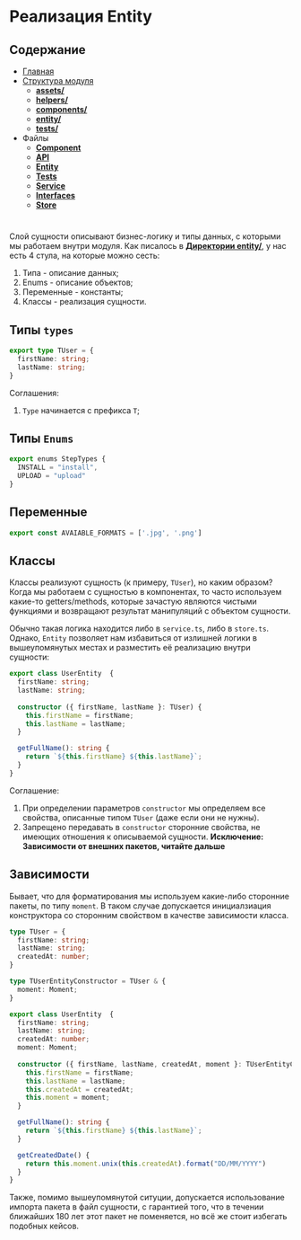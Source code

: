 # **Реализация Entity**

## **Содержание**

- [Главная](../README.md)
- [Структура модуля](../directories/README.md)
  - [**assets/**](../directories/assets.md)
  - [**helpers/**](../directories/helpers.md)
  - [**components/**](../directories/components.md)
  - [**entity/**](../directories/entity.md)
  - [**tests/**](../directories/tests.md)
- Файлы
  - [**Component**](component.md)
  - [**API**](api.md)
  - [**Entity**](entity.md)
  - [**Tests**](tests.md)
  - [**Service**](service.md)
  - [**Interfaces**](interfaces.md)
  - [**Store**](store.md)

#

Слой сущности описывают бизнес-логику и типы данных, с которыми мы работаем внутри модуля. Как писалось в [**Директории entity/**](directories/entity.md), у нас есть 4 стула, на которые можно сесть:

1. Типа - описание данных;
2. Enums - описание объектов;
3. Переменные - константы;
4. Классы - реализация сущности.

## **Типы `types`**

```typescript
export type TUser = {
  firstName: string;
  lastName: string;
}
```

Соглашения:

1. `Type` начинается с префикса `T`;

## **Типы `Enums`**

```typescript
export enums StepTypes {
  INSTALL = "install",
  UPLOAD = "upload"
}
```

## **Переменные**

```typescript
export const AVAIABLE_FORMATS = ['.jpg', '.png']
```

## **Классы**

Классы реализуют сущность (к примеру, `TUser`), но каким образом? Когда мы работаем с сущностью в компонентах, то часто используем какие-то getters/methods, которые зачастую являются чистыми функциями и возвращают результат манипуляций с объектом сущности.

Обычно такая логика находится либо в `service.ts`, либо в `store.ts`. Однако, `Entity` позволяет нам избавиться от излишней логики в вышеупомянутых местах и разместить её реализацию внутри сущности:

```typescript
export class UserEntity  {
  firstName: string;
  lastName: string;
  
  constructor ({ firstName, lastName }: TUser) {
    this.firstName = firstName;
    this.lastName = lastName;
  }

  getFullName(): string {
    return `${this.firstName} ${this.lastName}`;
  }
}
```

Соглашение:

1. При определении параметров `constructor` мы определяем все свойства, описанные типом `TUser` (даже если они не нужны).
2. Запрещено передавать в `constructor` сторонние свойства, не имеющих отношения к описываемой сущности. **Исключение: Зависимости от внешних пакетов, читайте дальше**

## **Зависимости**

Бывает, что для форматирования мы используем какие-либо сторонние пакеты, по типу `moment`. В таком случае допускается инициалзиация конструктора со сторонним свойством в качестве зависимости класса.

```typescript
type TUser = {
  firstName: string;
  lastName: string;
  createdAt: number;
}

type TUserEntityConstructor = TUser & {
  moment: Moment;
}

export class UserEntity  {
  firstName: string;
  lastName: string;
  createdAt: number;
  moment: Moment;
  
  constructor ({ firstName, lastName, createdAt, moment }: TUserEntityConstructor) {
    this.firstName = firstName;
    this.lastName = lastName;
    this.createdAt = createdAt;
    this.moment = moment;
  }

  getFullName(): string {
    return `${this.firstName} ${this.lastName}`;
  }

  getCreatedDate() {
    return this.moment.unix(this.createdAt).format("DD/MM/YYYY")
  }
}
```

Также, помимо вышеупомянутой ситуции, допускается использование импорта пакета в файл сущности, с гарантией того, что в течении ближайших 180 лет этот пакет не поменяется, но всё же стоит избегать подобных кейсов.